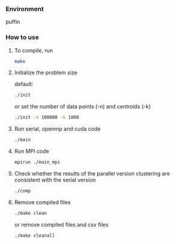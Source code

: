 ### Environment

puffin

### How to use

1. To compile, run

   ```bash
   make
   ```

2. Initialize the problem size

   default:

   ```bash
   ./init
   ```

   or set the number of data  points (-n) and centroids (-k)

   ```bash
   ./init -n 100000 -k 1000
   ```

3. Run serial, openmp and cuda code

   ```bash
   ./main
   ```

4. Run MPI code

   ```bash
   mpirun ./main_mpi
   ```

5. Check whether the results of the parallel version clustering are consistent with the serial version 

   ```bash
   ./comp
   ```


6. Remove compiled files

   ```bash
   ./make clean
   ```

   or remove compiled files and csv files

   ```BASH
   ./make cleanall
   ```

   
